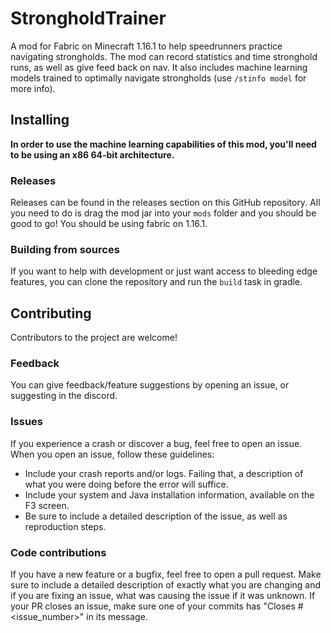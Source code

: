 # StrongholdTrainer
A mod for Fabric on Minecraft 1.16.1 to help speedrunners practice navigating strongholds. The mod can record statistics and time stronghold runs, as well as give feed back on nav. It also includes machine learning models trained to optimally navigate strongholds (use `/stinfo model` for more info).

## Installing
__In order to use the machine learning capabilities of this mod, you'll need to be using an x86 64-bit architecture.__
### Releases
Releases can be found in the releases section on this GitHub repository. All you need to do is drag the mod jar into your `mods` folder and you should be good to go! You should be using fabric on 1.16.1.
### Building from sources
If you want to help with development or just want access to bleeding edge features, you can clone the repository and run the `build` task in gradle.
## Contributing
Contributors to the project are welcome! 
### Feedback
You can give feedback/feature suggestions by opening an issue, or suggesting in the discord.
### Issues
If you experience a crash or discover a bug, feel free to open an issue. When you open an issue, follow these guidelines:
- Include your crash reports and/or logs. Failing that, a description of what you were doing before the error will suffice.
- Include your system and Java installation information, available on the F3 screen.
- Be sure to include a detailed description of the issue, as well as reproduction steps.
### Code contributions
If you have a new feature or a bugfix, feel free to open a pull request. Make sure to include a detailed description of exactly what you are changing and if you are
fixing an issue, what was causing the issue if it was unknown. If your PR closes an issue, make sure one of your commits has "Closes #<issue_number>" in its message.

